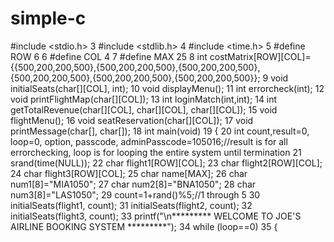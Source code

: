 # simple-c
#include <stdio.h>
  3 #include <stdlib.h>
  4 #include <time.h>
  5 #define ROW 6
  6 #define COL 4
  7 #define MAX 25
  8 int costMatrix[ROW][COL]={{500,200,200,500},{500,200,200,500},{500,200,200,500},{500,200,200,500},{500,200,200,500},{500,200,200,500}};
  9 void initialSeats(char[][COL], int);
 10 void displayMenu();
 11 int errorcheck(int);
 12 void printFlightMap(char[][COL]);
 13 int loginMatch(int,int);
 14 int getTotalRevenue(char[][COL], char[][COL], char[][COL]);
 15 void flightMenu();
 16 void seatReservation(char[][COL]);
 17 void printMessage(char[], char[]);
 18 int main(void)
 19 {
 20     int count,result=0, loop=0, option, passcode, adminPasscode=105016;//result is for all errorchecking, loop is for looping the entire system until termination
 21     srand(time(NULL));
 22     char flight1[ROW][COL];
 23     char flight2[ROW][COL];
 24     char flight3[ROW][COL];
 25     char name[MAX];
 26     char num1[8]="MIA1050";
 27     char num2[8]="BNA1050";
 28     char num3[8]="LAS1050";
 29     count=1+rand()%5;//1 through 5
 30     initialSeats(flight1, count);
 31     initialSeats(flight2, count);
 32     initialSeats(flight3, count);
 33     printf("\n********* WELCOME TO JOE'S AIRLINE BOOKING SYSTEM *********");
 34     while (loop==0)
 35     {
